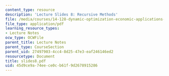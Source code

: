 ```yaml
---
content_type: resource
description: 'Lecture Slides 8: Recursive Methods'
file: /media/courses/14-128-dynamic-optimization-economic-applications-recursive-methods-spring-2003/45d9ce9a74eece0cb61f9d2678915286_slides8.pdf
file_type: application/pdf
learning_resource_types:
- Lecture Notes
ocw_type: OCWFile
parent_title: Lecture Notes
parent_type: CourseSection
parent_uid: 27497903-4cc4-8d25-47e3-eaf246146ed2
resourcetype: Document
title: slides8.pdf
uid: 45d9ce9a-74ee-ce0c-b61f-9d2678915286
---
```

